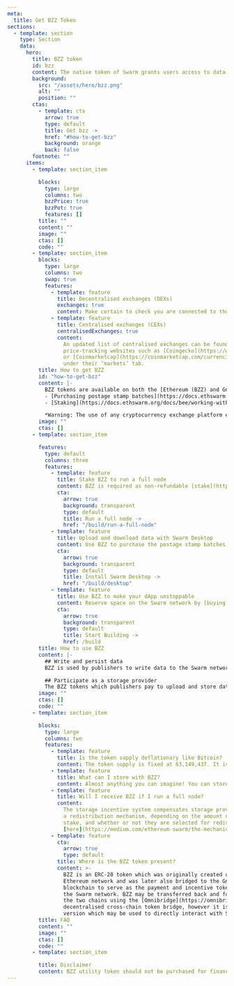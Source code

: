 ```yaml
---
meta:
  title: Get BZZ Token
sections:
  - template: section
    type: Section
    data:
      hero:
        title: BZZ token
        id: bzz
        content: The native token of Swarm grants users access to data relay and storage services while also serving as compensation for node operators who provide these services.
        background:
          src: "/assets/hero/bzz.png"
          alt: ""
          position: ""
        ctas:
          - template: cta
            arrow: true
            type: default
            title: Get bzz ->
            href: "#how-to-get-bzz"
            background: orange
            back: false
        footnote: ""
      items:
        - template: section_item

          blocks:
            type: large
            columns: two
            bzzPrice: true
            bzzPot: true
            features: []
          title: ""
          content: ""
          image: ""
          ctas: []
          code: ""
        - template: section_item
          blocks:
            type: large
            columns: two
            swap: true
            features:
              - template: feature
                title: Decentralised exchanges (DEXs)
                exchanges: true
                content: Make certain to check you are connected to the correct blockchain in your browser extension wallet (such as Metamask) when using any of these DEXes.
              - template: feature
                title: Centralised exchanges (CEXs)
                centralisedExchanges: true
                content:
                  An updated list of centralised exchanges can be found listed on
                  price-tracking websites such as [Coingecko](https://www.coingecko.com/en/coins/swarm#markets)
                  or [Coinmarketcap](https://coinmarketcap.com/currencies/ethereum-swarm/markets/)
                  under their ‘markets’ tab.
          title: How to get BZZ
          id: "how-to-get-bzz"
          content: |-
            BZZ tokens are available on both the [Ethereum (BZZ) and Gnosis Chain (xBZZ) blockchains](https://docs.ethswarm.org/docs/learn/tokens#swarm-ecosystem-tokens). However, only the Gnosis Chain version (xBZZ) can be used for specific functions, such as:
            - [Purchasing postage stamp batches](https://docs.ethswarm.org/docs/develop/access-the-swarm/buy-a-stamp-batch) for writing data to Swarm network.
            - [Staking](https://docs.ethswarm.org/docs/bee/working-with-bee/staking) to operate a full node and earn BZZ for providing storage.

            *Warning: The use of any cryptocurrency exchange platform entails risks—it is vital to stay informed on the best practices in order avoid potential losses.*
          image: ""
          ctas: []
        - template: section_item

          features:
            type: default
            columns: three
            features:
              - template: feature
                title: Stake BZZ to run a full node
                content: BZZ is required as non-refundable [stake](https://docs.ethswarm.org/docs/bee/working-with-bee/staking) in order to operate a Swarm full node and become eligible for earning more BZZ in exchange for providing data storage services.
                cta:
                  arrow: true
                  background: transparent
                  type: default
                  title: Run a full node ->
                  href: "/build/run-a-full-node"
              - template: feature
                title: Upload and download data with Swarm Desktop
                content: Use BZZ to purchase the postage stamp batches which are used to pay for [publishing data on Swarm](https://docs.ethswarm.org/docs/desktop/upload-content). Install Swarm Desktop in order to [buy your first batch](https://docs.ethswarm.org/docs/desktop/postage-stamps) and get direct access to the Swarm P2P network.
                cta:
                  arrow: true
                  background: transparent
                  type: default
                  title: Install Swarm Desktop ->
                  href: "/build/desktop"
              - template: feature
                title: Use BZZ to make your dApp unstoppable
                content: Reserve space on the Swarm network by [buying postage stamp batches](https://docs.ethswarm.org/docs/learn/technology/contracts/postage-stamp) using BZZ so you can [host](https://docs.ethswarm.org/docs/develop/access-the-swarm/upload-a-directory) your censorship resistant decentralised application.
                cta:
                  arrow: true
                  background: transparent
                  type: default
                  title: Start Building ->
                  href: /build
          title: How to use BZZ
          content: |-
            ## Write and persist data
            BZZ is used by publishers to write data to the Swarm network and have it stored securely for extended periods of time.

            ## Participate as a storage provider
            The BZZ tokens which publishers pay to upload and store data on the Swarm network are redistributed to full node operators in exchange for the data storage services which they provide.
          image: ""
          ctas: []
          code: ""
        - template: section_item

          blocks:
            type: large
            columns: two
            features:
              - template: feature
                title: Is the token supply deflationary like Bitcoin?
                content: The token supply is fixed at 63,149,437. It is an standard ERC-20 token, the contract for which can be found [here](https://etherscan.io/token/0x19062190b1925b5b6689d7073fdfc8c2976ef8cb).
              - template: feature
                title: What can I store with BZZ?
                content: Almost anything you can imagine! You can store and retrieve many types of data—from webpages, NFT metadata, archives, to database backups, streaming audio and video, and much more. You can get started with uploading data by [purchasing your first batch of stamps](https://docs.ethswarm.org/docs/develop/access-the-swarm/buy-a-stamp-batch).
              - template: feature
                title: Will I receive BZZ if I run a full node?
                content:
                  The storage incentive system compensates storage providers through
                  a redistribution mechanism, depending on the amount of BZZ tokens they
                  stake, and whether or not they are selected for redistribution. Read more about the incentive system
                  [here](https://medium.com/ethereum-swarm/the-mechanics-of-swarm-networks-storage-incentives-3bf68bf64ceb) and [here](https://docs.ethswarm.org/docs/bee/working-with-bee/staking#maximizing-staking-rewards).
              - template: feature
                cta:
                  arrow: true
                  type: default
                title: Where is the BZZ token present?
                content: >-
                  BZZ is an ERC-20 token which was originally created on the
                  Ethereum network and was later also bridged to the Gnosis Chain
                  blockchain to serve as the payment and incentive token for
                  the Swarm network. BZZ may be transferred back and forth between
                  the two chains using the [Omnibridge](https://omnibridge.gnosischain.com/bridge)
                  decentralised cross-chain token bridge, however it is only the Gnosis Chain
                  version which may be used to directly interact with Swarm.
          title: FAQ
          content: ""
          image: ""
          ctas: []
          code: ""
        - template: section_item

          title: Disclaimer
          content: BZZ utility token should not be purchased for financial gain or speculation. There are risks related with holding and using BZZ token and other cryptocurrency, staking and participating in the network as a node operator. The node may not receive any reward at all, amounts staked may be unexpectedly slashed, uploaded data may become unavailable or corrupt, temporarily or permanently lost depending on the performance of the network during these phases. Only by participating actively in the network, its parameters can be tested and patched when needed. An external audit on the upgrades will be conducted in parallel with the estimated delivery date being March 2023. All dates and information in this page is indicative and may change without prior warning. Follow us on discord and twitter for updates.
---
```

